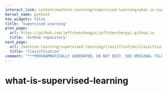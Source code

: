 ```yaml
---
interact_link: content/machine-learning/supervised-learning/what-is-supervised-learning.ipynb
kernel_name: python3
has_widgets: false
title: 'Supervised Learning'
prev_page:
  url: https://github.com/jeffchenchengyi/jeffchenchengyi.github.io
  title: 'GitHub repository'
next_page:
  url: /machine-learning/supervised-learning/classification/classification
  title: 'Classification'
comment: "***PROGRAMMATICALLY GENERATED, DO NOT EDIT. SEE ORIGINAL FILES IN /content***"
---
```



# what-is-supervised-learning


